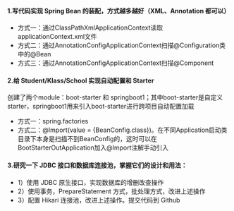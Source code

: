 #### 1.写代码实现 Spring Bean 的装配，方式越多越好（XML、Annotation 都可以）
- 方式一：通过ClassPathXmlApplicationContext读取applicationContext.xml文件
- 方式二：通过AnnotationConfigApplicationContext扫描@Configuration类中的@Bean
- 方式三：通过AnnotationConfigApplicationContext扫描@Component

#### 2.给 Student/Klass/School 实现自动配置和 Starter
创建了两个module：boot-starter 和 springboot1；其中boot-starter是自定义starter，springboot1用来引入boot-starter进行跨项目自动配置加载
- 方式一：spring.factories
- 方式二：@Import(value = {BeanConfig.class})。在不同Application启动类目录下本身是扫描不到BeanConfig的，这时可以在BootStarterOutApplication加入@Import注解手动引入


#### 3.研究一下 JDBC 接口和数据库连接池，掌握它们的设计和用法：
- 1）使用 JDBC 原生接口，实现数据库的增删改查操作
- 2）使用事务，PrepareStatement 方式，批处理方式，改进上述操作
- 3）配置 Hikari 连接池，改进上述操作。提交代码到 Github
